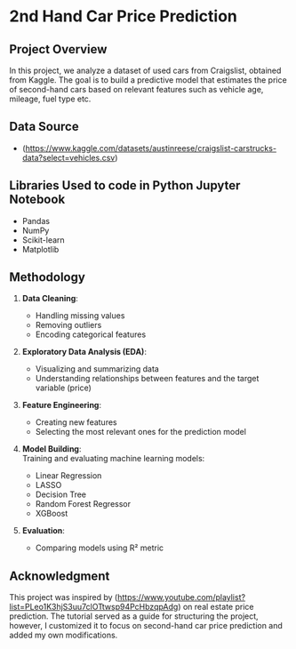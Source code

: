

# 2nd Hand Car Price Prediction

## Project Overview
In this project, we analyze a dataset of used cars from Craigslist, obtained from Kaggle. The goal is to build a predictive model that estimates the price of second-hand cars based on relevant features such as vehicle age, mileage, fuel type etc.


## Data Source
- (https://www.kaggle.com/datasets/austinreese/craigslist-carstrucks-data?select=vehicles.csv)


## Libraries Used to code in Python Jupyter Notebook
- Pandas
- NumPy
- Scikit-learn
- Matplotlib


## Methodology

1. **Data Cleaning**:  
   - Handling missing values  
   - Removing outliers  
   - Encoding categorical features
       
2. **Exploratory Data Analysis (EDA)**:  
   - Visualizing and summarizing data  
   - Understanding relationships between features and the target variable (price)
     
3. **Feature Engineering**:  
   - Creating new features  
   - Selecting the most relevant ones for the prediction model
     
4. **Model Building**:  
   Training and evaluating machine learning models:  
   - Linear Regression
   - LASSO
   - Decision Tree
   - Random Forest Regressor  
   - XGBoost
     
5. **Evaluation**:  
   - Comparing models using R² metric 


## Acknowledgment
This project was inspired by (https://www.youtube.com/playlist?list=PLeo1K3hjS3uu7clOTtwsp94PcHbzqpAdg) on real estate price prediction. The tutorial served as a guide for structuring the project, however, I customized it to focus on second-hand car price prediction and added my own modifications.


